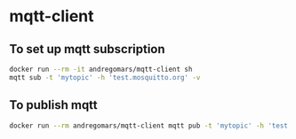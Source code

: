 # mqtt-client

## To set up mqtt subscription
```bash
docker run --rm -it andregomars/mqtt-client sh
mqtt sub -t 'mytopic' -h 'test.mosquitto.org' -v
```

## To publish mqtt
```bash
docker run --rm andregomars/mqtt-client mqtt pub -t 'mytopic' -h 'test.mosquitto.org' -p 1883 -m 'from MQTT.js'
```
